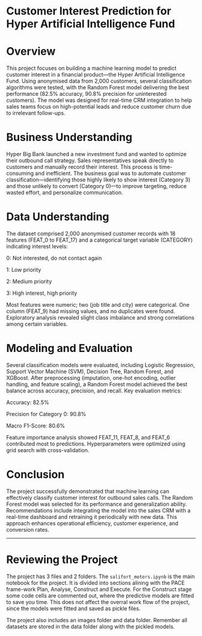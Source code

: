 # **Customer Interest Prediction for Hyper Artificial Intelligence Fund**
# Overview
This project focuses on building a machine learning model to predict customer interest in a financial product—the Hyper Artificial Intelligence Fund. Using anonymised data from 2,000 customers, several classification algorithms were tested, with the Random Forest model delivering the best performance (82.5% accuracy, 90.8% precision for uninterested customers). The model was designed for real-time CRM integration to help sales teams focus on high-potential leads and reduce customer churn due to irrelevant follow-ups.

# Business Understanding
Hyper Big Bank launched a new investment fund and wanted to optimize their outbound call strategy. Sales representatives speak directly to customers and manually record their interest. This process is time-consuming and inefficient. The business goal was to automate customer classification—identifying those highly likely to show interest (Category 3) and those unlikely to convert (Category 0)—to improve targeting, reduce wasted effort, and personalize communication.

# Data Understanding
The dataset comprised 2,000 anonymised customer records with 18 features (FEAT_0 to FEAT_17) and a categorical target variable (CATEGORY) indicating interest levels:

0: Not interested, do not contact again

1: Low priority

2: Medium priority

3: High interest, high priority

Most features were numeric; two (job title and city) were categorical. One column (FEAT_9) had missing values, and no duplicates were found. Exploratory analysis revealed slight class imbalance and strong correlations among certain variables.

# Modeling and Evaluation
Several classification models were evaluated, including Logistic Regression, Support Vector Machine (SVM), Decision Tree, Random Forest, and XGBoost. After preprocessing (imputation, one-hot encoding, outlier handling, and feature scaling), a Random Forest model achieved the best balance across accuracy, precision, and recall. Key evaluation metrics:

Accuracy: 82.5%

Precision for Category 0: 90.8%

Macro F1-Score: 80.6%

Feature importance analysis showed FEAT_11, FEAT_8, and FEAT_6 contributed most to predictions. Hyperparameters were optimized using grid search with cross-validation.

# Conclusion
The project successfully demonstrated that machine learning can effectively classify customer interest for outbound sales calls. The Random Forest model was selected for its performance and generalization ability. Recommendations include integrating the model into the sales CRM with a real-time dashboard and retraining it periodically with new data. This approach enhances operational efficiency, customer experience, and conversion rates.

----

# Reviewing the Project
The project has 3 files and 2 folders. The `salifort_motors.ipynb` is the main notebook for the project. It is divided into sections alining with the PACE frame-work Plan, Analyse, Construct and Execute. For the Construct stage some code cells are commented out, where the predictive models are fitted to save you time. This does not affect the overral work flow of the project, since the models were fitted and saved as pickle files.

The project also includes an images folder and data folder. Remember all datasets are stored in the data folder along with the pickled models.
